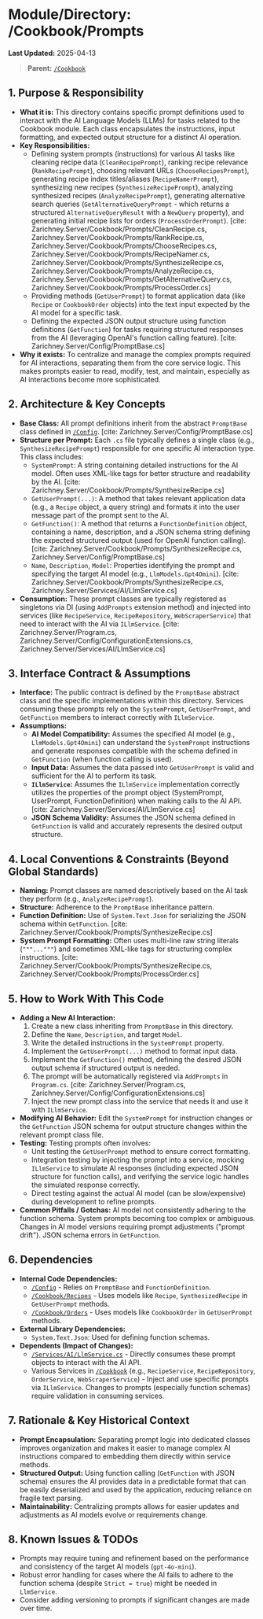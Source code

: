 # Module/Directory: /Cookbook/Prompts

**Last Updated:** 2025-04-13

> **Parent:** [`/Cookbook`](../README.md)

## 1. Purpose & Responsibility

* **What it is:** This directory contains specific prompt definitions used to interact with the AI Language Models (LLMs) for tasks related to the Cookbook module. Each class encapsulates the instructions, input formatting, and expected output structure for a distinct AI operation.
* **Key Responsibilities:**
    * Defining system prompts (instructions) for various AI tasks like cleaning recipe data (`CleanRecipePrompt`), ranking recipe relevance (`RankRecipePrompt`), choosing relevant URLs (`ChooseRecipesPrompt`), generating recipe index titles/aliases (`RecipeNamerPrompt`), synthesizing new recipes (`SynthesizeRecipePrompt`), analyzing synthesized recipes (`AnalyzeRecipePrompt`), generating alternative search queries (`GetAlternativeQueryPrompt` - which returns a structured `AlternativeQueryResult` with a `NewQuery` property), and generating initial recipe lists for orders (`ProcessOrderPrompt`). [cite: Zarichney.Server/Cookbook/Prompts/CleanRecipe.cs, Zarichney.Server/Cookbook/Prompts/RankRecipe.cs, Zarichney.Server/Cookbook/Prompts/ChooseRecipes.cs, Zarichney.Server/Cookbook/Prompts/RecipeNamer.cs, Zarichney.Server/Cookbook/Prompts/SynthesizeRecipe.cs, Zarichney.Server/Cookbook/Prompts/AnalyzeRecipe.cs, Zarichney.Server/Cookbook/Prompts/GetAlternativeQuery.cs, Zarichney.Server/Cookbook/Prompts/ProcessOrder.cs]
    * Providing methods (`GetUserPrompt`) to format application data (like `Recipe` or `CookbookOrder` objects) into the text input expected by the AI model for a specific task.
    * Defining the expected JSON output structure using function definitions (`GetFunction`) for tasks requiring structured responses from the AI (leveraging OpenAI's function calling feature). [cite: Zarichney.Server/Config/PromptBase.cs]
* **Why it exists:** To centralize and manage the complex prompts required for AI interactions, separating them from the core service logic. This makes prompts easier to read, modify, test, and maintain, especially as AI interactions become more sophisticated.

## 2. Architecture & Key Concepts

* **Base Class:** All prompt definitions inherit from the abstract `PromptBase` class defined in [`/Config`](../../Config/README.md). [cite: Zarichney.Server/Config/PromptBase.cs]
* **Structure per Prompt:** Each `.cs` file typically defines a single class (e.g., `SynthesizeRecipePrompt`) responsible for one specific AI interaction type. This class includes:
    * `SystemPrompt`: A string containing detailed instructions for the AI model. Often uses XML-like tags for better structure and readability by the AI. [cite: Zarichney.Server/Cookbook/Prompts/SynthesizeRecipe.cs]
    * `GetUserPrompt(...)`: A method that takes relevant application data (e.g., a `Recipe` object, a query string) and formats it into the user message part of the prompt sent to the AI.
    * `GetFunction()`: A method that returns a `FunctionDefinition` object, containing a name, description, and a JSON schema string defining the expected structured output (used for OpenAI function calling). [cite: Zarichney.Server/Cookbook/Prompts/SynthesizeRecipe.cs, Zarichney.Server/Config/PromptBase.cs]
    * `Name`, `Description`, `Model`: Properties identifying the prompt and specifying the target AI model (e.g., `LlmModels.Gpt4Omini`). [cite: Zarichney.Server/Cookbook/Prompts/SynthesizeRecipe.cs, Zarichney.Server/Services/AI/LlmService.cs]
* **Consumption:** These prompt classes are typically registered as singletons via DI (using `AddPrompts` extension method) and injected into services (like `RecipeService`, `RecipeRepository`, `WebScraperService`) that need to interact with the AI via `ILlmService`. [cite: Zarichney.Server/Program.cs, Zarichney.Server/Config/ConfigurationExtensions.cs, Zarichney.Server/Services/AI/LlmService.cs]

## 3. Interface Contract & Assumptions

* **Interface:** The public contract is defined by the `PromptBase` abstract class and the specific implementations within this directory. Services consuming these prompts rely on the `SystemPrompt`, `GetUserPrompt`, and `GetFunction` members to interact correctly with `ILlmService`.
* **Assumptions:**
    * **AI Model Compatibility:** Assumes the specified AI model (e.g., `LlmModels.Gpt4Omini`) can understand the `SystemPrompt` instructions and generate responses compatible with the schema defined in `GetFunction` (when function calling is used).
    * **Input Data:** Assumes the data passed into `GetUserPrompt` is valid and sufficient for the AI to perform its task.
    * **`ILlmService`:** Assumes the `ILlmService` implementation correctly utilizes the properties of the prompt object (SystemPrompt, UserPrompt, FunctionDefinition) when making calls to the AI API. [cite: Zarichney.Server/Services/AI/LlmService.cs]
    * **JSON Schema Validity:** Assumes the JSON schema defined in `GetFunction` is valid and accurately represents the desired output structure.

## 4. Local Conventions & Constraints (Beyond Global Standards)

* **Naming:** Prompt classes are named descriptively based on the AI task they perform (e.g., `AnalyzeRecipePrompt`).
* **Structure:** Adherence to the `PromptBase` inheritance pattern.
* **Function Definition:** Use of `System.Text.Json` for serializing the JSON schema within `GetFunction`. [cite: Zarichney.Server/Cookbook/Prompts/SynthesizeRecipe.cs]
* **System Prompt Formatting:** Often uses multi-line raw string literals (`"""..."""`) and sometimes XML-like tags for structuring complex instructions. [cite: Zarichney.Server/Cookbook/Prompts/SynthesizeRecipe.cs, Zarichney.Server/Cookbook/Prompts/ProcessOrder.cs]

## 5. How to Work With This Code

* **Adding a New AI Interaction:**
    1. Create a new class inheriting from `PromptBase` in this directory.
    2. Define the `Name`, `Description`, and target `Model`.
    3. Write the detailed instructions in the `SystemPrompt` property.
    4. Implement the `GetUserPrompt(...)` method to format input data.
    5. Implement the `GetFunction()` method, defining the desired JSON output schema if structured output is needed.
    6. The prompt will be automatically registered via `AddPrompts` in `Program.cs`. [cite: Zarichney.Server/Program.cs, Zarichney.Server/Config/ConfigurationExtensions.cs]
    7. Inject the new prompt class into the service that needs it and use it with `ILlmService`.
* **Modifying AI Behavior:** Edit the `SystemPrompt` for instruction changes or the `GetFunction` JSON schema for output structure changes within the relevant prompt class file.
* **Testing:** Testing prompts often involves:
    * Unit testing the `GetUserPrompt` method to ensure correct formatting.
    * Integration testing by injecting the prompt into a service, mocking `ILlmService` to simulate AI responses (including expected JSON structure for function calls), and verifying the service logic handles the simulated response correctly.
    * Direct testing against the actual AI model (can be slow/expensive) during development to refine prompts.
* **Common Pitfalls / Gotchas:** AI model not consistently adhering to the function schema. System prompts becoming too complex or ambiguous. Changes in AI model versions requiring prompt adjustments ("prompt drift"). JSON schema errors in `GetFunction`.

## 6. Dependencies

* **Internal Code Dependencies:**
    * [`/Config`](../../Config/README.md) - Relies on `PromptBase` and `FunctionDefinition`.
    * [`/Cookbook/Recipes`](../Recipes/README.md) - Uses models like `Recipe`, `SynthesizedRecipe` in `GetUserPrompt` methods.
    * [`/Cookbook/Orders`](../Orders/README.md) - Uses models like `CookbookOrder` in `GetUserPrompt` methods.
* **External Library Dependencies:**
    * `System.Text.Json`: Used for defining function schemas.
* **Dependents (Impact of Changes):**
    * [`/Services/AI/LlmService.cs`](../../Services/AI/README.md) - Directly consumes these prompt objects to interact with the AI API.
    * Various Services in [`/Cookbook`](../README.md) (e.g., `RecipeService`, `RecipeRepository`, `OrderService`, `WebScraperService`) - Inject and use specific prompts via `ILlmService`. Changes to prompts (especially function schemas) require validation in consuming services.

## 7. Rationale & Key Historical Context

* **Prompt Encapsulation:** Separating prompt logic into dedicated classes improves organization and makes it easier to manage complex AI instructions compared to embedding them directly within service methods.
* **Structured Output:** Using function calling (`GetFunction` with JSON schema) ensures the AI provides data in a predictable format that can be easily deserialized and used by the application, reducing reliance on fragile text parsing.
* **Maintainability:** Centralizing prompts allows for easier updates and adjustments as AI models evolve or requirements change.

## 8. Known Issues & TODOs

* Prompts may require tuning and refinement based on the performance and consistency of the target AI models (`gpt-4o-mini`).
* Robust error handling for cases where the AI fails to adhere to the function schema (despite `Strict = true`) might be needed in `LlmService`.
* Consider adding versioning to prompts if significant changes are made over time.